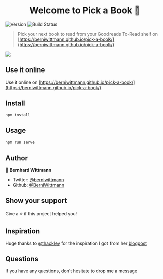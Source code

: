 <h1 align="center">Welcome to Pick a Book 👋</h1>
<p>
  <img alt="Version" src="https://img.shields.io/badge/version-0.1.0-blue.svg?cacheSeconds=2592000" />
  <img alt="Build Status" src="https://travis-ci.org/BerniWittmann/pick-a-book.svg?branch=master" />
</p>

> Pick your next book to read from your Goodreads To-Read shelf on [https://berniwittmann.github.io/pick-a-book/](https://berniwittmann.github.io/pick-a-book/)

![](https://media.giphy.com/media/XzkO1qCPtqWOzXF1Lu/giphy.gif)

## Use it online

Use it online on [https://berniwittmann.github.io/pick-a-book/](https://berniwittmann.github.io/pick-a-book/)

## Install

```sh
npm install
```

## Usage

```sh
npm run serve
```

## Author

👤 **Bernhard Wittmann**

* Twitter: [@berniwittmann](https://twitter.com/berniwittmann)
* Github: [@BerniWittmann](https://github.com/BerniWittmann)

## Show your support

Give a ⭐️ if this project helped you!

## Inspiration

Huge thanks to [@thackley](https://github.com/thackley) for the inspiration I got from her [blogpost](https://dev.to/tara/how-i-used-the-goodreads-api-to-pick-my-next-read-2le9)

## Questions

If you have any questions, don't hesitate to drop me a message

